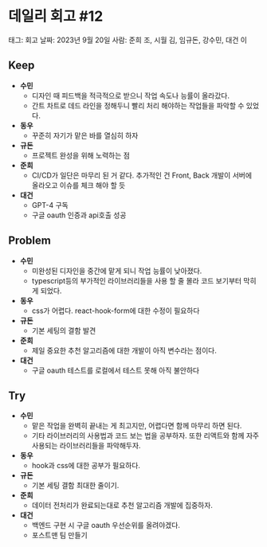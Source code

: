 # 데일리 회고 #12

태그: 회고
날짜: 2023년 9월 20일
사람: 준희 조, 시월 김, 임규돈, 강수민, 대건 이

## Keep

- **수민**
    - 디자인 때 피드백을 적극적으로 받으니 작업 속도나 능률이 올라갔다.
    - 간트 차트로 데드 라인을 정해두니 빨리 처리 해야하는 작업들을 파악할 수 있었다.
- **동우**
    - 꾸준히 자기가 맡은 바를 열심히 하자
- **규돈**
    - 프로젝트 완성을 위해 노력하는 점
- **준희**
    - CI/CD가 일단은 마무리 된 거 같다. 
    추가적인 건 Front, Back 개발이 서버에 올라오고 이슈를 체크 해야 할 듯
- **대건**
    - GPT-4 구독
    - 구글 oauth 인증과 api호출 성공

## Problem

- **수민**
    - 미완성된 디자인을 중간에 맡게 되니 작업 능률이 낮아졌다.
    - typescript등의 부가적인 라이브러리들을 사용 할 줄 몰라 코드 보기부터 막히게 되었다.
- **동우**
    - css가 어렵다. react-hook-form에 대한 수정이 필요하다
- **규돈**
    - 기본 세팅의 결함 발견
- **준희**
    - 제일 중요한 추천 알고리즘에 대한 개발이 아직 변수라는 점이다.
- **대건**
    - 구글 oauth 테스트를 로컬에서 테스트 못해 아직 불안하다

## Try

- **수민**
    - 맡은 작업을 완벽히 끝내는 게 최고지만, 어렵다면 함께 마무리 하면 된다.
    - 기타 라이브러리의 사용법과 코드 보는 법을 공부하자. 또한 리액트와 함께 자주 사용되는 라이브러리들을 파악해두자.
- **동우**
    - hook과 css에 대한 공부가 필요하다.
- **규돈**
    - 기본 세팅 결함 최대한 줄이기.
- **준희**
    - 데이터 전처리가 완료되는대로 추천 알고리즘 개발에 집중하자.
- **대건**
    - 백엔드 구현 시 구글 oauth 우선순위를 올려야겠다.
    - 포스트맨 팀 만들기